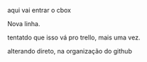 aqui vai entrar o cbox


Nova linha.


tentatdo que isso vá pro trello, mais uma vez.


alterando direto, na organização do github
